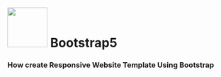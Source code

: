 # <img src="https://cdn-icons-png.flaticon.com/512/5968/5968672.png" width="90px"> Bootstrap5
### How create Responsive Website Template Using Bootstrap

